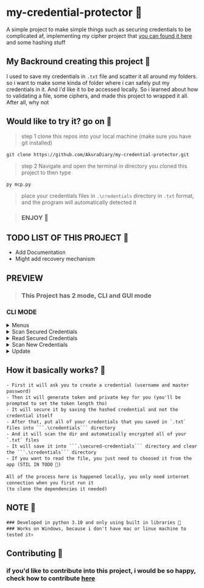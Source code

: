 # my-credential-protector 🥙
A simple project to make simple things such as securing credentials to be complicated af, implementing my cipher project that [you can found it here](https://github.com/AkuraDiary/sigma_ciphers_cryptograms) and some hashing stuff


## My Backround creating this project 🍞

I used to save my credentials in ```.txt``` file and scatter it all around my folders. so i want to make some kinda of folder where i can safely put my credentials in it. And i'd like it to be accessed locally. So i learned about how to validating a file, some ciphers, and made this project to wrapped it all. After all, why not

## Would like to try it? go on 🥘

> step 1 clone this repos into your local machine (make sure you have git installed)
```
git clone https://github.com/AkuraDiary/my-credential-protector.git
```

> step 2 Navigate and open the terminal in directory you cloned this project to then type
```
py mcp.py
```

> place your credentials files in ```.\credentials``` directory in ```.txt``` format, and the program will automatically detected it

> ### ENJOY 🍻

## TODO LIST OF THIS PROJECT 🥞
- Add Documentation
- Might add recovery mechanism

## PREVIEW
> ### This Project has 2 mode, CLI and GUI mode

### CLI MODE
<details>
  <summary>Menus</summary>
  
  ![Previews](https://github.com/AkuraDiary/my-credential-protector/blob/main/images/climode.png)
  
</details>

<details>
  <summary>Scan Secured Credentials</summary>
  
  ![Previews](https://github.com/AkuraDiary/my-credential-protector/blob/main/images/climode1.png)
  
</details>

<details>
  <summary>Read Secured Credentials</summary>
  
  ![Previews](https://github.com/AkuraDiary/my-credential-protector/blob/main/images/climode2.png)
  
</details>

<details>
  <summary>Scan New Credentials</summary>
  
  ![Previews](https://github.com/AkuraDiary/my-credential-protector/blob/main/images/climode3_empty.png)
  ![Previews](https://github.com/AkuraDiary/my-credential-protector/blob/main/images/climode3_found.png)
  
</details>
<details>
  <summary>Update</summary>
  
  ![Previews](https://github.com/AkuraDiary/my-credential-protector/blob/main/images/climode4.png)
  
</details>

## How it basically works? 🥯
```
- First it will ask you to create a credential (username and master password)
- Then it will generate token and private key for you (you'll be prompted to set the token length tho)
- It will secure it by saving the hashed credential and not the credential itself
- After that, put all of your credentials that you saved in `.txt` files into ```.\credentials``` directory
- And it will scan the dir and automatically encrypted all of your `.txt` files 
- It will save it into ```.\secured-credentials``` directory and clear the ```.\credentials``` directory
- If you want to read the file, you just need to choosed it from the app (STIL IN TODO 🥞)

All of the process here is happened locally, you only need internet connection when you first run it 
(to clone the dependencies it needed)
```
## NOTE 🥖
```
### Developed in python 3.10 and only using built in libraries 🥛
### Works on Windows, because i don't have mac or linux machine to tested it💀
```

## Contributing 🍪
### if you'd like to contribute into this project, i would be so happy, check how to contribute [here](https://github.com/AkuraDiary/my-credential-protector/blob/main/CONTIBUTING.md)
